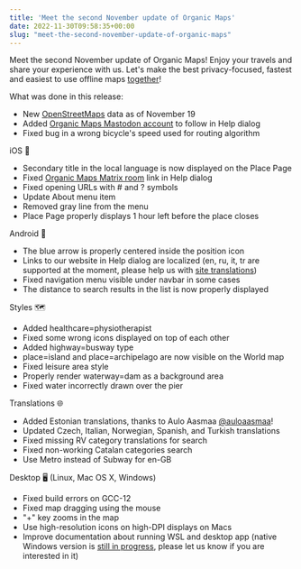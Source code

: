 ```yaml
---
title: 'Meet the second November update of Organic Maps'
date: 2022-11-30T09:58:35+00:00
slug: "meet-the-second-november-update-of-organic-maps"
---
```


Meet the second November update of Organic Maps! Enjoy your travels and share your experience with us. Let's make the best privacy-focused, fastest and easiest to use offline maps [together](https://organicmaps.app/donate)!

What was done in this release:

* New [OpenStreetMaps](https://www.openstreetmap.org/) data as of November 19
* Added [Organic Maps Mastodon account](https://fosstodon.org/@organicmaps) to follow in Help dialog
* Fixed bug in a wrong bicycle's speed used for routing algorithm

iOS 
* Secondary title in the local language is now displayed on the Place Page
* Fixed [Organic Maps Matrix room](https://omaps.app/matrix) link in Help dialog
* Fixed opening URLs with # and ? symbols
* Update About menu item
* Removed gray line from the menu
* Place Page properly displays 1 hour left before the place closes

Android 🤖
* The blue arrow is properly centered inside the position icon
* Links to our website in Help dialog are localized (en, ru, it, tr are supported at the moment, please help us with [site translations](https://github.com/organicmaps/organicmaps.github.io/#translations))
* Fixed navigation menu visible under navbar in some cases
* The distance to search results in the list is now properly displayed

Styles 🗺️
* Added healthcare=physiotherapist
* Fixed some wrong icons displayed on top of each other
* Added highway=busway type
* place=island and place=archipelago are now visible on the World map
* Fixed leisure area style
* Properly render waterway=dam as a background area
* Fixed water incorrectly drawn over the pier

Translations 🌐
* Added Estonian translations, thanks to Aulo Aasmaa [@auloaasmaa](https://t.me/auloaasmaa)!
* Updated Czech, Italian, Norwegian, Spanish, and Turkish translations
* Fixed missing RV category translations for search
* Fixed non-working Catalan categories search
* Use Metro instead of Subway for en-GB

Desktop 🖥️ (Linux, Mac OS X, Windows)
* Fixed build errors on GCC-12
* Fixed map dragging using the mouse
* "+" key zooms in the map
* Use high-resolution icons on high-DPI displays on Macs
* Improve documentation about running WSL and desktop app (native Windows version is [still in progress](https://github.com/organicmaps/organicmaps/tree/windows), please let us know if you are interested in it)
